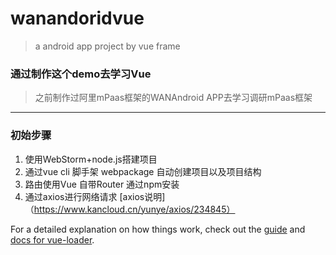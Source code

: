 # wanandoridvue

> a android app project by vue frame

### 通过制作这个demo去学习Vue 

> 之前制作过阿里mPaas框架的WANAndroid APP去学习调研mPaas框架
***
### 初始步骤

1. 使用WebStorm+node.js搭建项目
2. 通过vue cli 脚手架 webpackage 自动创建项目以及项目结构
3. 路由使用Vue 自带Router 通过npm安装
4. 通过axios进行网络请求 [axios说明]（https://www.kancloud.cn/yunye/axios/234845）


For a detailed explanation on how things work, check out the [guide](http://vuejs-templates.github.io/webpack/) and [docs for vue-loader](http://vuejs.github.io/vue-loader).
